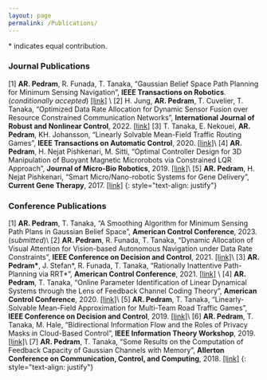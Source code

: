 ```yaml
---
layout: page
permalink: /Publications/
---
```

\* indicates equal contribution.

### Journal Publications
[1] **AR. Pedram**, R. Funada, T. Tanaka, “Gaussian Belief Space Path Planning for Minimum Sensing Navigation”, **IEEE Transactions on Robotics**. (_conditionally accepted_)  [[link]](https://arxiv.org/pdf/2109.13976.pdf) \\
[2] H. Jung, **AR. Pedram**, T. Cuvelier, T. Tanaka, “Optimized Data Rate Allocation for Dynamic Sensor Fusion over Resource Constrained Communication Networks”, **International Journal of Robust and Nonlinear Control**, 2022.
[[link]](https://onlinelibrary.wiley.com/doi/pdf/10.1002/rnc.6076)
[3] T. Tanaka, E. Nekouei, **AR. Pedram**, KH. Johansson, “Linearly Solvable Mean-Field Traffic Routing
Games”, **IEEE Transactions on Automatic Control**, 2020. [[link]](https://ieeexplore.ieee.org/stamp/stamp.jsp?arnumber=9061051)\\
[4] **AR. Pedram**, H. Nejat Pishkenari, M. Sitti, “Optimal Controller Design for 3D Manipulation of
Buoyant Magnetic Microrobots via Constrained LQR Approach”, **Journal of Micro-Bio Robotics**, 2019. [[link]](https://link.springer.com/content/pdf/10.1007/s12213-019-00121-3.pdf)\\
[5] **AR. Pedram**, H. Nejat Pishkenari, “Smart Micro/Nano-robotic Systems for Gene Delivery”, **Current Gene Therapy**, 2017. 
[[link]](https://www.researchgate.net/profile/Ali-Reza-Pedram/publication/316896127_Smart_MicroNano-robotic_Systems_for_Gene_Delivery/links/5d950061458515c1d38ed53f/Smart-Micro-Nano-robotic-Systems-for-Gene-Delivery.pdf) 
{: style="text-align: justify"}

### Conference Publications
[1] **AR. Pedram**, T. Tanaka, “A Smoothing Algorithm for Minimum Sensing Path Plans in Gaussian Belief Space”, **American Control Conference**, 2023. (_submitted_)\\
[2] **AR. Pedram**, R. Funada, T. Tanaka, “Dynamic Allocation of Visual Attention for Vision-based Autonomous Navigation under Data Rate Constraints”, **IEEE Conference on Decision and Control**, 2021. [[link]](https://ieeexplore.ieee.org/stamp/stamp.jsp?arnumber=9683570)\\
[3] **AR. Pedram\***, J. Stefan\*, R. Funada, T. Tanaka, “Rationally Inattentive Path-Planning via RRT\*”, **American Control Conference**, 2021. [[link]](https://ieeexplore.ieee.org/stamp/stamp.jsp?arnumber=9483305) \\
[4] **AR. Pedram**, T. Tanaka, “Online Parameter Identification of Linear Dynamical Systems through the Lens of Feedback Channel Coding Theory”, **American Control Conference**, 2020. [[link]](https://ieeexplore.ieee.org/stamp/stamp.jsp?arnumber=9147986)\\
[5] **AR. Pedram**, T. Tanaka, “Linearly-Solvable Mean-Field Approximation for Multi-Team Road Traffic Games”, **IEEE Conference on Decision and Control**, 2019. [[link]](https://ieeexplore.ieee.org/stamp/stamp.jsp?arnumber=9029579)\\
[6] **AR. Pedram**, T. Tanaka, M. Hale, “Bidirectional Information Flow and the Roles of Privacy Masks in Cloud-Based Control”, **IEEE Information Theory Workshop**, 2019. [[link]](https://ieeexplore.ieee.org/stamp/stamp.jsp?arnumber=8989371)\\
[7] **AR. Pedram**, T. Tanaka, “Some Results on the Computation of Feedback Capacity of Gaussian Channels with Memory”, **Allerton Conference on Communication, Control,
and Computing**, 2018. [[link]](https://ieeexplore.ieee.org/stamp/stamp.jsp?arnumber=8636014)
{: style="text-align: justify"}

